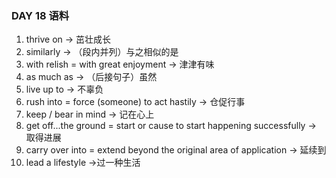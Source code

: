 ### DAY 18 语料

1. thrive on -> 茁壮成长
2. similarly -> （段内并列）与之相似的是
3. with relish = with great enjoyment -> 津津有味
4. as much as -> （后接句子）虽然
5. live up to -> 不辜负
6. rush into = force (someone) to act hastily -> 仓促行事
7. keep / bear in mind -> 记在心上
8. get off...the ground = start or cause to start happening successfully -> 取得进展
9. carry over into = extend beyond the original area of application -> 延续到
10. lead a lifestyle ->过一种生活
